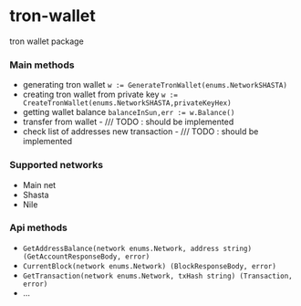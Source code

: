# tron-wallet
tron wallet package

### Main methods 
- generating tron wallet `w := GenerateTronWallet(enums.NetworkSHASTA)`
- creating tron wallet from private key `w := CreateTronWallet(enums.NetworkSHASTA,privateKeyHex)`
- getting wallet balance `balanceInSun,err := w.Balance()`
- transfer from wallet - /// TODO : should be implemented 
- check list of addresses new transaction - /// TODO : should be implemented 


### Supported networks 
- Main net  
- Shasta 
- Nile

### Api methods 
- `GetAddressBalance(network enums.Network, address string) (GetAccountResponseBody, error)`
- `CurrentBlock(network enums.Network) (BlockResponseBody, error)`
- `GetTransaction(network enums.Network, txHash string) (Transaction, error)`
- ...